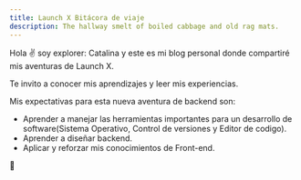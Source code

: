 ```yaml
---
title: Launch X Bitácora de viaje
description: The hallway smelt of boiled cabbage and old rag mats.
---
```


Hola ✌️  soy explorer: Catalina y este es mi blog personal donde compartiré mis aventuras de Launch X.

Te invito a conocer mis aprendizajes y leer mis experiencias.


Mis expectativas para esta nueva aventura de backend son:

- Aprender a manejar las herramientas importantes para un desarrollo de software(Sistema Operativo, Control de versiones y Editor de codigo).
- Aprender a diseñar backend.
- Aplicar y reforzar mis conocimientos de Front-end.

🚀
